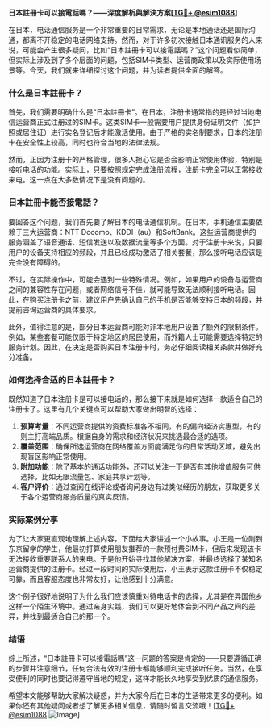 **日本註冊卡可以接電話嗎？——深度解析與解決方案[[TG💪+ @esim1088](https://t.me/s/esim1088)]**

在日本，电话通信服务是一个非常重要的日常需求，无论是本地通话还是国际沟通，都离不开稳定的电话网络支持。然而，对于许多初次接触日本通讯服务的人来说，可能会产生很多疑问，比如“日本註冊卡可以接電話嗎？”这个问题看似简单，但实际上涉及到了多个层面的问题，包括SIM卡类型、运营商政策以及实际使用场景等。今天，我们就来详细探讨这个问题，并为读者提供全面的解答。

### 什么是日本註冊卡？

首先，我们需要明确什么是“日本註冊卡”。在日本，注册卡通常指的是经过当地电信运营商正式注册过的SIM卡。这类SIM卡一般需要用户提供身份证明文件（如护照或居住证）进行实名登记后才能激活使用。由于严格的实名制要求，日本的注册卡在安全性上较高，同时也符合当地的法律法规。

然而，正因为注册卡的严格管理，很多人担心它是否会影响正常使用体验，特别是接听电话的功能。实际上，只要按照规定完成注册流程，注册卡完全可以正常接收来电。这一点在大多数情况下是没有问题的。

### 日本註冊卡能否接電話？

要回答这个问题，我们首先要了解日本的电话通信机制。在日本，手机通信主要依赖于三大运营商：NTT Docomo、KDDI（au）和SoftBank。这些运营商提供的服务涵盖了语音通话、短信发送以及数据流量等多个方面。对于注册卡来说，只要用户的设备支持相应的频段，并且已经成功激活了相关套餐，那么接听电话应该是完全没有障碍的。

不过，在实际操作中，可能会遇到一些特殊情况。例如，如果用户的设备与运营商之间的兼容性存在问题，或者网络信号不佳，就可能导致无法顺利接听电话。因此，在购买注册卡之前，建议用户先确认自己的手机是否能够支持日本的频段，并提前咨询运营商的具体要求。

此外，值得注意的是，部分日本运营商可能对非本地用户设置了额外的限制条件。例如，某些套餐可能仅限于特定地区的居民使用，而外籍人士可能需要选择特定的服务计划。因此，在决定是否购买日本注册卡时，务必仔细阅读相关条款并做好充分准备。

### 如何选择合适的日本註冊卡？

既然知道了日本注册卡是可以接电话的，那么接下来就是如何选择一款适合自己的注册卡了。这里有几个关键点可以帮助大家做出明智的选择：

1. **预算考量**：不同运营商提供的资费标准各不相同，有的偏向经济实惠型，有的则主打高端品质。根据自身的需求和经济状况来挑选最合适的选项。
2. **覆盖范围**：确保所选运营商在网络覆盖方面能满足你的日常活动区域，避免出现盲区影响正常使用。
3. **附加功能**：除了基本的通话功能外，还可以关注一下是否有其他增值服务可供选择，比如无限流量包、家庭共享计划等。
4. **客户评价**：通过查阅在线评论或者询问身边有过类似经历的朋友，获取更多关于各个运营商服务质量的真实反馈。

### 实际案例分享

为了让大家更直观地理解上述内容，下面给大家讲述一个小故事。小王是一位刚到东京留学的学生，他最初打算使用朋友推荐的一款预付费SIM卡，但后来发现该卡无法接收重要联系人的来电。于是他开始寻找其他解决方案，并最终选择了某知名运营商提供的注册卡。经过一段时间的实际使用后，小王表示这款注册卡不仅稳定可靠，而且客服态度也非常友好，让他感到十分满意。

这个例子很好地说明了为什么我们应该慎重对待电话卡的选择，尤其是在异国他乡这样一个陌生环境中。通过亲身实践，我们可以更好地体会到不同产品之间的差异，并找到最适合自己的那一个。

### 结语

综上所述，“日本註冊卡可以接電話嗎”这一问题的答案是肯定的——只要遵循正确的步骤并注意细节，任何合法有效的注册卡都能够顺利完成接听任务。当然，在享受便利的同时也要记得遵守当地的规定，这样才能长久地享受到优质的通信服务。

希望本文能够帮助大家解决疑惑，并为大家今后在日本的生活带来更多的便利。如果你还有其他疑问或者想了解更多相关信息，请随时留言交流哦！[[TG💪+ @esim1088](https://t.me/s/esim1088) ![Image](https://i.postimg.cc/4NQfJmqS/Snipaste-2025-05-13-00-14-12.png)]